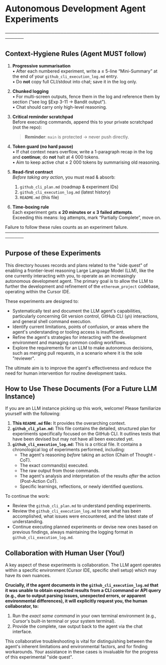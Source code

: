 # Autonomous Development Agent Experiments

────────────────────────────────────────────────────────
## Context-Hygiene Rules  (Agent MUST follow)

1. **Progressive summarisation**  
   • After each numbered experiment, write a ≤ 5-line “Mini-Summary” at the end of your `github_cli_execution_log.md` entry.  
   • Do **not** copy full CLI/stdout into chat; save it in the log only.

2. **Chunked logging**  
   • For multi-screen outputs, fence them in the log and reference them by section (“see log §Exp 3-11 → Bandit output”).  
   • Chat should carry only high-level reasoning.

3. **Critical reminder scratchpad**  
   Before executing commands, append this to your private scratchpad (not the repo):  
   > **Reminder**: `main` is protected → never push directly.  

4. **Token guard (no hard pause)**  
   • If chat context nears overflow, write a 1-paragraph recap in the log and **continue**; do **not** halt at 4 000 tokens.  
   • Aim to keep active chat ≤ 2 000 tokens by summarising old reasoning.

5. **Read-first contract**  
   *Before taking any action*, you must read & absorb:  
   1. `github_cli_plan.md` (roadmap & experiment IDs)  
   2. `github_cli_execution_log.md` (latest history)  
   3. `README.md` (this file)  

6. **Time-boxing rule**  
   Each experiment gets **≤ 20 minutes or ≤ 3 failed attempts**.  
   Exceeding this means: log attempts, mark “Partially Complete”, move on.

Failure to follow these rules counts as an experiment failure.
────────────────────────────────────────────────────────

## Purpose of these Experiments

This directory houses records and plans related to the "side quest" of enabling a frontier-level reasoning Large Language Model (LLM), like the one currently interacting with you, to operate as an increasingly autonomous development agent. The primary goal is to allow the LLM to further the development and refinement of the `ethereum_project` codebase, operating within the Cursor IDE.

These experiments are designed to:
- Systematically test and document the LLM agent's capabilities, particularly concerning Git version control, GitHub CLI (`gh`) interactions, and general shell command execution.
- Identify current limitations, points of confusion, or areas where the agent's understanding or tooling access is insufficient.
- Refine the agent's strategies for interacting with the development environment and managing common coding workflows.
- Explore the requirements for an LLM to make autonomous decisions, such as merging pull requests, in a scenario where it is the sole "reviewer".

The ultimate aim is to improve the agent's effectiveness and reduce the need for human intervention for routine development tasks.

## How to Use These Documents (For a Future LLM Instance)

If you are an LLM instance picking up this work, welcome! Please familiarize yourself with the following:

1.  **This `README.md` file:** It provides the overarching context.
2.  **`github_cli_plan.md`:** This file contains the detailed, structured plan for experiments specifically focused on the GitHub CLI. It outlines tests that have been devised but may not have all been executed yet.
3.  **`github_cli_execution_log.md`:** This is a critical file. It contains a chronological log of experiments performed, including:
    *   The agent's reasoning *before* taking an action (Chain of Thought - CoT).
    *   The exact command(s) executed.
    *   The raw output from those commands.
    *   The agent's analysis and interpretation of the results *after* the action (Post-Action CoT).
    *   Specific learnings, reflections, or newly identified questions.

To continue the work:
- Review the `github_cli_plan.md` to understand pending experiments.
- Review the `github_cli_execution_log.md` to see what has been accomplished, what issues were encountered, and the latest state of understanding.
- Continue executing planned experiments or devise new ones based on previous findings, always maintaining the logging format in `github_cli_execution_log.md`.

## Collaboration with Human User (You!)

A key aspect of these experiments is collaboration. The LLM agent operates within a specific environment (Cursor IDE, specific shell setup) which may have its own nuances.

**Crucially, if the agent documents in the `github_cli_execution_log.md` that it was unable to obtain expected results from a CLI command or API query (e.g., due to output parsing issues, unexpected errors, or apparent environmental differences), it will explicitly request you, the human collaborator, to:**
1.  Run the *exact same command* in your own terminal environment (e.g., Cursor's built-in terminal or your system terminal).
2.  Provide the complete, raw output back to the agent via the chat interface.

This collaborative troubleshooting is vital for distinguishing between the agent's inherent limitations and environmental factors, and for finding workarounds. Your assistance in these cases is invaluable for the progress of this experimental "side quest". 